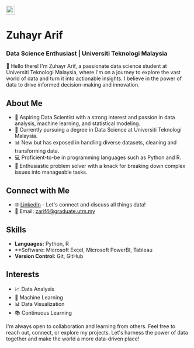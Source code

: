 <a href="./portfolio/zuhayraz"><img src="./images/2.jpg" width="24px" height="24px"></a>

# Zuhayr Arif
### Data Science Enthusiast | Universiti Teknologi Malaysia

👋 Hello there! I'm Zuhayr Arif, a passionate data science student at Universiti Teknologi Malaysia, where I'm on a journey to explore the vast world of data and turn it into actionable insights. I believe in the power of data to drive informed decision-making and innovation.

## About Me
- 🔬 Aspiring Data Scientist with a strong interest and passion in data analysis, machine learning, and statistical modeling.
- 🌱 Currently pursuing a degree in Data Science at Universiti Teknologi Malaysia.
- 📊 New but has exposed in handling diverse datasets, cleaning and transforming data.
- 💻 Proficient-to-be in programming languages such as Python and R.
- 🧩 Enthusiastic problem solver with a knack for breaking down complex issues into manageable tasks.

## Connect with Me
- 🌐 [LinkedIn](https://www.linkedin.com/in/zuhayraz/) - Let's connect and discuss all things data!
- 📧 Email: [zarif4@graduate.utm.my](mailto:zarif4@graduate.utm.my)

## Skills
- **Languages:** Python, R
- **Software: Microsoft Excel, Microsoft PowerBI, Tableau
- **Version Control:** Git, GitHub

## Interests
- 📈 Data Analysis
- 🤖 Machine Learning
- 📊 Data Visualization
- 📚 Continuous Learning

I'm always open to collaboration and learning from others. Feel free to reach out, connect, or explore my projects. Let's harness the power of data together and make the world a more data-driven place!
